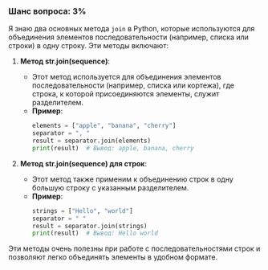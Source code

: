 ### Шанс вопроса: 3%

Я знаю два основных метода `join` в Python, которые используются для объединения элементов последовательности (например, списка или строки) в одну строку. Эти методы включают:

1. **Метод str.join(sequence)**:
   - Этот метод используется для объединения элементов последовательности (например, списка или кортежа), где строка, к которой присоединяются элементы, служит разделителем.
   - **Пример**:
     ```python
     elements = ["apple", "banana", "cherry"]
     separator = ", "
     result = separator.join(elements)
     print(result)  # Вывод: apple, banana, cherry
     ```

2. **Метод str.join(sequence) для строк**:
   - Этот метод также применим к объединению строк в одну большую строку с указанным разделителем.
   - **Пример**:
     ```python
     strings = ["Hello", "world"]
     separator = " "
     result = separator.join(strings)
     print(result)  # Вывод: Hello world
     ```

Эти методы очень полезны при работе с последовательностями строк и позволяют легко объединять элементы в удобном формате.
